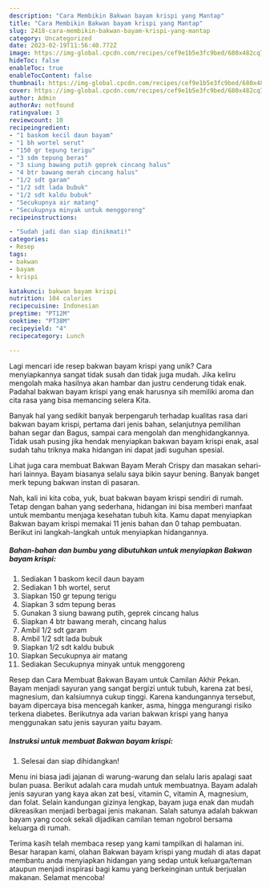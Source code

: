 ```yaml
---
description: "Cara Membikin Bakwan bayam krispi yang Mantap"
title: "Cara Membikin Bakwan bayam krispi yang Mantap"
slug: 2418-cara-membikin-bakwan-bayam-krispi-yang-mantap
category: Uncategorized
date: 2023-02-19T11:56:40.772Z
image: https://img-global.cpcdn.com/recipes/cef9e1b5e3fc9bed/680x482cq70/bakwan-bayam-krispi-foto-resep-utama.jpg
hideToc: false
enableToc: true
enableTocContent: false
thumbnail: https://img-global.cpcdn.com/recipes/cef9e1b5e3fc9bed/680x482cq70/bakwan-bayam-krispi-foto-resep-utama.jpg
cover: https://img-global.cpcdn.com/recipes/cef9e1b5e3fc9bed/680x482cq70/bakwan-bayam-krispi-foto-resep-utama.jpg
author: Admin
authorAv: notfound
ratingvalue: 3
reviewcount: 10
recipeingredient:
- "1 baskom kecil daun bayam"
- "1 bh wortel serut"
- "150 gr tepung terigu"
- "3 sdm tepung beras"
- "3 siung bawang putih geprek cincang halus"
- "4 btr bawang merah cincang halus"
- "1/2 sdt garam"
- "1/2 sdt lada bubuk"
- "1/2 sdt kaldu bubuk"
- "Secukupnya air matang"
- "Secukupnya minyak untuk menggoreng"
recipeinstructions:

- "Sudah jadi dan siap dinikmati!"
categories:
- Resep
tags:
- bakwan
- bayam
- krispi

katakunci: bakwan bayam krispi 
nutrition: 104 calories
recipecuisine: Indonesian
preptime: "PT12M"
cooktime: "PT38M"
recipeyield: "4"
recipecategory: Lunch

---
```





Lagi mencari ide resep bakwan bayam krispi yang unik? Cara menyiapkannya sangat tidak susah dan tidak juga mudah. Jika keliru mengolah maka hasilnya akan hambar dan justru cenderung tidak enak. Padahal bakwan bayam krispi yang enak harusnya sih memiliki aroma dan cita rasa yang bisa memancing selera Kita.





Banyak hal yang sedikit banyak berpengaruh terhadap kualitas rasa dari bakwan bayam krispi, pertama dari jenis bahan, selanjutnya pemilihan bahan segar dan Bagus, sampai cara mengolah dan menghidangkannya. Tidak usah pusing jika hendak menyiapkan bakwan bayam krispi enak,      asal sudah tahu triknya maka hidangan ini dapat jadi suguhan spesial.














Lihat juga cara membuat Bakwan Bayam Merah Crispy dan masakan sehari-hari lainnya. Bayam biasanya selalu saya bikin sayur bening. Banyak banget merk tepung bakwan instan di pasaran.






Nah, kali ini kita coba, yuk, buat bakwan bayam krispi sendiri di rumah. Tetap dengan bahan yang sederhana, hidangan ini bisa memberi manfaat untuk membantu menjaga kesehatan tubuh kita. Kamu dapat menyiapkan Bakwan bayam krispi memakai 11 jenis bahan dan 0 tahap pembuatan. Berikut ini langkah-langkah untuk menyiapkan hidangannya.

<!--inarticleads1-->

##### Bahan-bahan dan bumbu yang dibutuhkan untuk menyiapkan Bakwan bayam krispi:

1. Sediakan 1 baskom kecil daun bayam
1. Sediakan 1 bh wortel, serut
1. Siapkan 150 gr tepung terigu
1. Siapkan 3 sdm tepung beras
1. Gunakan 3 siung bawang putih, geprek cincang halus
1. Siapkan 4 btr bawang merah, cincang halus
1. Ambil 1/2 sdt garam
1. Ambil 1/2 sdt lada bubuk
1. Siapkan 1/2 sdt kaldu bubuk
1. Siapkan Secukupnya air matang
1. Sediakan Secukupnya minyak untuk menggoreng


Resep dan Cara Membuat Bakwan Bayam untuk Camilan Akhir Pekan. Bayam menjadi sayuran yang sangat bergizi untuk tubuh, karena zat besi, magnesium, dan kalsiumnya cukup tinggi. Karena kandungannya tersebut, bayam dipercaya bisa mencegah kanker, asma, hingga mengurangi risiko terkena diabetes. Berikutnya ada varian bakwan krispi yang hanya menggunakan satu jenis sayuran yaitu bayam. 

<!--inarticleads2-->

##### Instruksi untuk membuat Bakwan bayam krispi:


1. Selesai dan siap dihidangkan!

Menu ini biasa jadi jajanan di warung-warung dan selalu laris apalagi saat bulan puasa. Berikut adalah cara mudah untuk membuatnya. Bayam adalah jenis sayuran yang kaya akan zat besi, vitamin C, vitamin A, magnesium, dan folat. Selain kandungan gizinya lengkap, bayam juga enak dan mudah dikreasikan menjadi berbagai jenis makanan. Salah satunya adalah bakwan bayam yang cocok sekali dijadikan camilan teman ngobrol bersama keluarga di rumah. 

Terima kasih telah membaca resep yang kami tampilkan di halaman ini. Besar harapan kami, olahan Bakwan bayam krispi yang mudah di atas dapat membantu anda menyiapkan hidangan yang sedap untuk keluarga/teman ataupun menjadi inspirasi bagi kamu yang berkeinginan untuk berjualan makanan. Selamat mencoba!
